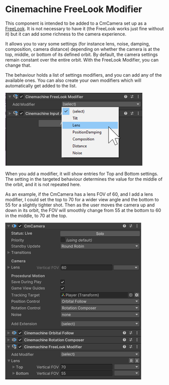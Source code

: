 # Cinemachine FreeLook Modifier

This component is intended to be added to a CmCamera set up as a [FreeLook](FreeLookCameras.md).  It is not necessary to have it (the FreeLook works just fine without it) but it can add some richness to the camera experience.

It allows you to vary some settings (for instance lens, noise, damping, composition, camera distance) depending on whether the camera is at the top, middle, or bottom of its defined orbit.  By default, the camera settings remain constant over the entire orbit.  With the FreeLook  Modifier, you can change that.

The behaviour holds a list of settings modifiers, and you can add any of the available ones.  You can also create your own modifiers which will automatically get added to the list.

![Free Look Modifier Inspector](images/FreeLookModifierInspector.png)

When you add a modifier, it will show entries for Top and Bottom settings.  The setting in the targeted behaviour determines the value for the middle of the orbit, and it is not repeated here.

As an example, if the CmCamera has a lens FOV of 60, and I add a lens modifier, I could set the top to 70 for a wider view angle and the bottom to 55 for a slightly tighter shot.  Then as the user moves the camera up and down in its orbit, the FOV will smoothly change from 55 at the bottom to 60 in the middle, to 70 at the top.

![Free Look Modifier Inspector Lens](images/FreeLookModifierInspectorLens.png)

